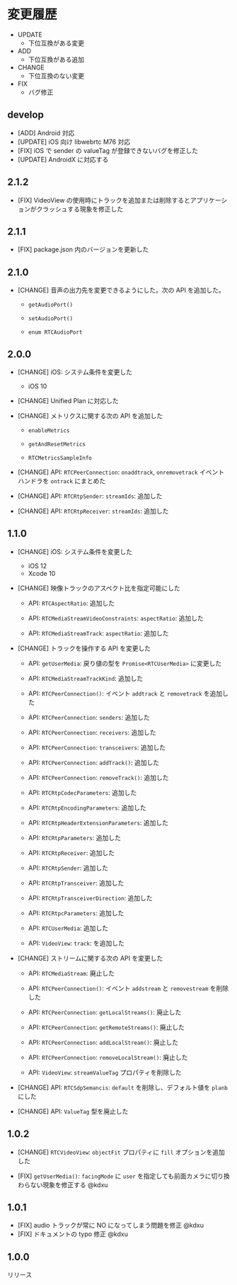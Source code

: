 # 変更履歴

- UPDATE
    - 下位互換がある変更
- ADD
    - 下位互換がある追加
- CHANGE
    - 下位互換のない変更
- FIX
    - バグ修正

## develop

- [ADD] Android 対応
- [UPDATE] iOS 向け libwebrtc M76 対応
- [FIX] iOS で sender の valueTag が登録できないバグを修正した
- [UPDATE] AndroidX に対応する

## 2.1.2

- [FIX] VideoView の使用時にトラックを追加または削除するとアプリケーションがクラッシュする現象を修正した

## 2.1.1

- [FIX] package.json 内のバージョンを更新した

## 2.1.0

- [CHANGE] 音声の出力先を変更できるようにした。次の API を追加した。

    - ``getAudioPort()``

    - ``setAudioPort()``

    - ``enum RTCAudioPort``

## 2.0.0

- [CHANGE] iOS: システム条件を変更した

    - iOS 10

- [CHANGE] Unified Plan に対応した

- [CHANGE] メトリクスに関する次の API を追加した

    - ``enableMetrics``

    - ``getAndResetMetrics``

    - ``RTCMetricsSampleInfo``

- [CHANGE] API: ``RTCPeerConnection``: ``onaddtrack``, ``onremovetrack`` イベントハンドラを ``ontrack`` にまとめた

- [CHANGE] API: ``RTCRtpSender``: ``streamIds``: 追加した

- [CHANGE] API: ``RTCRtpReceiver``: ``streamIds``: 追加した

## 1.1.0

- [CHANGE] iOS: システム条件を変更した

    - iOS 12
    - Xcode 10

- [CHANGE] 映像トラックのアスペクト比を指定可能にした

    - API: `RTCAspectRatio`: 追加した

    - API: `RTCMediaStreamVideoConstraints`: `aspectRatio`: 追加した

    - API: `RTCMediaStreamTrack`: `aspectRatio`: 追加した

- [CHANGE] トラックを操作する API を変更した

    - API: `getUserMedia`: 戻り値の型を `Promise<RTCUserMedia>` に変更した

    - API: `RTCMediaStreamTrackKind`: 追加した

    - API: `RTCPeerConnection()`: イベント `addtrack` と `removetrack` を追加した

    - API: `RTCPeerConnection`: `senders`: 追加した

    - API: `RTCPeerConnection`: `receivers`: 追加した

    - API: `RTCPeerConnection`: `transceivers`: 追加した

    - API: `RTCPeerConnection`: `addTrack()`: 追加した

    - API: `RTCPeerConnection`: `removeTrack()`: 追加した

    - API: `RTCRtpCodecParameters`: 追加した

    - API: `RTCRtpEncodingParameters`: 追加した

    - API: `RTCRtpHeaderExtensionParameters`: 追加した

    - API: `RTCRtpParameters`: 追加した

    - API: `RTCRtpReceiver`: 追加した

    - API: `RTCRtpSender`: 追加した

    - API: `RTCRtpTransceiver`: 追加した

    - API: `RTCRtpTransceiverDirection`: 追加した

    - API: `RTCRtpcParameters`: 追加した

    - API: `RTCUserMedia`: 追加した

    - API: `VideoView`: `track`: を追加した

- [CHANGE] ストリームに関する次の API を変更した

    - API: `RTCMediaStream`: 廃止した

    - API: `RTCPeerConnection()`: イベント `addstream` と `removestream` を削除した

    - API: `RTCPeerConnection`: `getLocalStreams()`: 廃止した

    - API: `RTCPeerConnection`: `getRemoteStreams()`: 廃止した

    - API: `RTCPeerConnection`: `addLocalStream()`: 廃止した

    - API: `RTCPeerConnection`: `removeLocalStream()`: 廃止した

    - API: `VideoView`: `streamValueTag` プロパティを削除した

- [CHANGE] API: `RTCSdpSemancis`: `default` を削除し、デフォルト値を `planb` にした

- [CHANGE] API: `ValueTag` 型を廃止した

## 1.0.2

- [CHANGE] `RTCVideoView`: `objectFit` プロパティに `fill` オプションを追加した

- [FIX] `getUserMedia()`: `facingMode` に `user` を指定しても前面カメラに切り換わらない現象を修正する @kdxu

## 1.0.1

- [FIX] audio トラックが常に NO になってしまう問題を修正 @kdxu
- [FIX] ドキュメントの typo 修正 @kdxu

## 1.0.0

リリース
